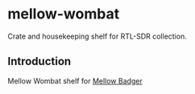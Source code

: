 # mellow-wombat
Crate and housekeeping shelf for RTL-SDR collection.

## Introduction
Mellow Wombat shelf for [Mellow Badger](https://github.com/guycole/mellow-badger)
